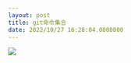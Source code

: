 ```yaml
---
layout: post
title: git命令集合
date: 2022/10/27 16:28:04.0000000
---
```

![](https://www.runoob.com/wp-content/uploads/2015/02/011500266295799.jpg) 